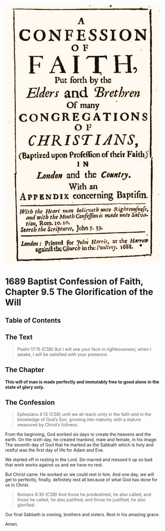 <img class="intro-right" src="art-1689.png">

# 1689 Baptist Confession of Faith, Chapter 9.5 The Glorification of the Will

## Table of Contents

<!-- toc -->

## The Text

>Psalm 17:15 (CSB) But I will see your face in righteousness; when I awake, I will be satisfied with your presence.

## The Chapter

**This will of man is made perfectly and immutably free to good alone in the state of glory only.**

## The Confession

>Ephesians 4:13 (CSB) until we all reach unity in the faith and in the knowledge of God’s Son, growing into maturity with a stature measured by Christ’s fullness.

From the beginning, God worked six days to create the heavens and the earth. On the sixth day, he created mankind, male and female, in his image. The seventh day of God that he marked as the Sabbath which is holy and restful was the first day of life for Adam and Eve. 

We started off in resting in the Lord. Sin marred and messed it up so bad that work works against us and we have no rest.

But Christ came. He worked so we could rest in him. And one day, we will get to perfectly, finally, definitely rest all because of what God has done for us in Christ.

>Romans 8:30 (CSB) And those he predestined, he also called; and those he called, he also justified; and those he justified, he also glorified.

Our final Sabbath is coming, brothers and sisters. Rest in his amazing grace.

Amen.
